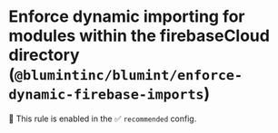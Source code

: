 # Enforce dynamic importing for modules within the firebaseCloud directory (`@blumintinc/blumint/enforce-dynamic-firebase-imports`)

💼 This rule is enabled in the ✅ `recommended` config.

<!-- end auto-generated rule header -->
